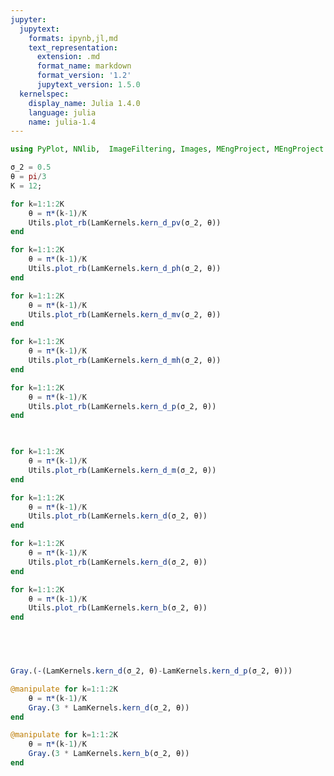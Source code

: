 ```yaml
---
jupyter:
  jupytext:
    formats: ipynb,jl,md
    text_representation:
      extension: .md
      format_name: markdown
      format_version: '1.2'
      jupytext_version: 1.5.0
  kernelspec:
    display_name: Julia 1.4.0
    language: julia
    name: julia-1.4
---
```


```julia
using PyPlot, NNlib,  ImageFiltering, Images, MEngProject, MEngProject.LamKernels, MEngProject.Laminart, MEngProject.Utils
```

```julia
σ_2 = 0.5
θ = pi/3
K = 12;
```

```julia pycharm={"name": "#%%\n"}
for k=1:1:2K
    θ = π*(k-1)/K
    Utils.plot_rb(LamKernels.kern_d_pv(σ_2, θ))
end
```

```julia pycharm={"name": "#%%\n"}
for k=1:1:2K
    θ = π*(k-1)/K
    Utils.plot_rb(LamKernels.kern_d_ph(σ_2, θ))
end   
```

```julia pycharm={"name": "#%%\n"}
for k=1:1:2K
    θ = π*(k-1)/K
    Utils.plot_rb(LamKernels.kern_d_mv(σ_2, θ))
end   
```

```julia pycharm={"name": "#%%\n"}
for k=1:1:2K
    θ = π*(k-1)/K
    Utils.plot_rb(LamKernels.kern_d_mh(σ_2, θ))
end 
```

```julia pycharm={"name": "#%%\n"}
for k=1:1:2K
    θ = π*(k-1)/K
    Utils.plot_rb(LamKernels.kern_d_p(σ_2, θ))
end 
```

```julia pycharm={"name": "#%%\n"}
 
```

```julia pycharm={"name": "#%%\n"}
for k=1:1:2K
    θ = π*(k-1)/K
    Utils.plot_rb(LamKernels.kern_d_m(σ_2, θ))
end   
```

```julia pycharm={"name": "#%%\n"}
for k=1:1:2K
    θ = π*(k-1)/K
    Utils.plot_rb(LamKernels.kern_d(σ_2, θ))
end   
```

```julia pycharm={"name": "#%%\n"}
for k=1:1:2K
    θ = π*(k-1)/K
    Utils.plot_rb(LamKernels.kern_d(σ_2, θ))
end   
```

```julia pycharm={"name": "#%%\n"}
for k=1:1:2K
    θ = π*(k-1)/K
    Utils.plot_rb(LamKernels.kern_b(σ_2, θ))
end   
```

```julia pycharm={"name": "#%%\n"}

```

```julia pycharm={"name": "#%%\n"}

```

```julia pycharm={"name": "#%%\n"}

```

```julia
        
Gray.(-(LamKernels.kern_d(σ_2, θ)-LamKernels.kern_d_p(σ_2, θ)))
```

```julia pycharm={"name": "#%%\n"}
@manipulate for k=1:1:2K
    θ = π*(k-1)/K
    Gray.(3 * LamKernels.kern_d(σ_2, θ))
end
```

```julia pycharm={"name": "#%%\n"}
@manipulate for k=1:1:2K
    θ = π*(k-1)/K
    Gray.(3 * LamKernels.kern_b(σ_2, θ))
end
```

```julia pycharm={"name": "#%%\n"}

```

```julia pycharm={"name": "#%%\n"}

```

```julia pycharm={"name": "#%%\n"}

```

```julia pycharm={"name": "#%%\n"}

```

```julia pycharm={"name": "#%%\n"}

```

```julia pycharm={"name": "#%%\n"}

```

```julia pycharm={"name": "#%%\n"}

```

```julia pycharm={"name": "#%%\n"}

```

```julia pycharm={"name": "#%%\n"}

```

```julia

```

```julia

```

```julia

```

```julia

```

```julia

```

```julia

```

```julia

```

```julia

```
